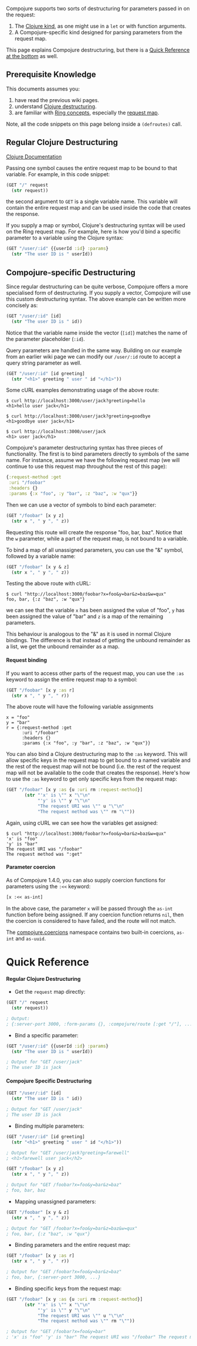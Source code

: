 Compojure supports two sorts of destructuring for parameters passed in on the request:

 1. The [Clojure kind](https://clojure.org/reference/special_forms#binding-forms), as one might use in a `let` or with function arguments.
 2. A Compojure-specific kind designed for parsing parameters from the request map.

This page explains Compojure destructuring, but there is a [Quick Reference at the bottom](#quick-reference) as well.

## Prerequisite Knowledge

This documents assumes you:

1. have read the previous wiki pages.
1. understand [Clojure destructuring](https://clojure.org/reference/special_forms#binding-forms).
1. are familiar with [Ring concepts](https://github.com/ring-clojure/ring/wiki/Concepts), especially the [request map](https://github.com/ring-clojure/ring/wiki/Concepts#requests).

Note, all the code snippets on this page belong inside a `(defroutes)` call.


## Regular Clojure Destructuring

[Clojure Documentation](https://clojure.org/reference/special_forms#binding-forms)

Passing one symbol causes the entire request map to be bound to that variable.  For example, in this code snippet:

```clojure
(GET "/" request
  (str request))
```

the second argument to `GET` is a single variable name.  This variable will contain the entire request map and can be used inside the code that creates the response.

If you supply a map or symbol, Clojure's destructuring syntax will be used on the Ring request map. For example, here is how you'd bind a specific parameter to a variable using the Clojure syntax:

```clojure
(GET "/user/:id" {{userId :id} :params}
  (str "The user ID is " userId))
```


## Compojure-specific Destructuring

Since regular destructuring can be quite verbose, Compojure offers a more specialised form of destructuring. If you supply a vector, Compojure will use this custom destructuring syntax. The above example can be written more concisely as:

```clojure
(GET "/user/:id" [id]
  (str "The user ID is " id))
```

Notice that the variable name inside the vector (`[id]`) matches the name of the parameter placeholder (`:id`).

Query parameters are handled in the same way. Building on our example from an earlier wiki page we can modify our `/user/:id` route to accept a query string parameter as well.

```clojure
(GET "/user/:id" [id greeting]
  (str "<h1>" greeting " user " id "</h1>"))
```

Some cURL examples demonstrating usage of the above route:

```
$ curl http://localhost:3000/user/jack?greeting=hello
<h1>hello user jack</h1>

$ curl http://localhost:3000/user/jack?greeting=goodbye
<h1>goodbye user jack</h1>

$ curl http://localhost:3000/user/jack
<h1> user jack</h1>
```

Compojure's parameter destructuring syntax has three pieces of functionality. The first is to bind parameters directly to symbols of the same name. For instance, assume we have the following request map (we will continue to use this request map throughout the rest of this page):

```clojure
{:request-method :get
 :uri "/foobar"
 :headers {}
 :params {:x "foo", :y "bar", :z "baz", :w "qux"}}
```

Then we can use a vector of symbols to bind each parameter:

```clojure
(GET "/foobar" [x y z]
  (str x ", " y ", " z))
```

Requesting this route will create the response "foo, bar, baz".  Notice that the `w` parameter, while a part of the request map, is not bound to a variable.

To bind a map of all unassigned parameters, you can use the "&" symbol, followed by a variable name:

```clojure
(GET "/foobar" [x y & z]
  (str x ", " y ", " z))
```

Testing the above route with cURL:

```
$ curl "http://localhost:3000/foobar?x=foo&y=bar&z=baz&w=qux"
foo, bar, {:z "baz", :w "qux"}
```

we can see that the variable `x` has been assigned the value of "foo", `y` has been assigned the value of "bar" and `z` is a map of the remaining parameters.

This behaviour is analogous to the "&" as it is used in normal Clojure bindings. The difference is that instead of getting the unbound remainder as a list, we get the unbound remainder as a map.

#### Request binding

If you want to access other parts of the request map, you can use the `:as` keyword to assign the entire request map to a symbol:

```clojure
(GET "/foobar" [x y :as r]
  (str x ", " y ", " r))
```

The above route will have the following variable assignments

```
x = "foo"
y = "bar"
r = {:request-method :get
      :uri "/foobar"
      :headers {}
      :params {:x "foo", :y "bar", :z "baz", :w "qux"}}
```

You can also bind a Clojure destructuring map to the `:as` keyword. This will allow specific keys in the request map to get bound to a named variable and the rest of the request map will not be bound (i.e. the rest of the request map will not be available to the code that creates the response).  Here's how to use the `:as` keyword to get only specific keys from the request map:

```clojure
(GET "/foobar" [x y :as {u :uri rm :request-method}]
       (str "'x' is \"" x "\"\n"
            "'y' is \"" y "\"\n"
            "The request URI was \"" u "\"\n"
            "The request method was \"" rm "\""))
```

Again, using cURL we can see how the variables get assigned:

```
$ curl "http://localhost:3000/foobar?x=foo&y=bar&z=baz&w=qux"
'x' is "foo"
'y' is "bar"
The request URI was "/foobar"
The request method was ":get"
```

#### Parameter coercion

As of Compojure 1.4.0, you can also supply coercion functions for parameters using the `:<<` keyword:

```clojure
[x :<< as-int]
```

In the above case, the parameter `x` will be passed through the `as-int` function before being assigned. If any coercion function returns `nil`, then the coercion is considered to have failed, and the route will not match.

The [compojure.coercions](https://weavejester.github.io/compojure/compojure.coercions.html) namespace contains two built-in coercions, `as-int` and `as-uuid`.

# Quick Reference

#### Regular Clojure Destructuring

* Get the `request` map directly:

```clojure
(GET "/" request
  (str request))

; Output:
; {:server-port 3000, :form-params {}, :compojure/route [:get "/"], ...}
```

* Bind a specific parameter:

```clojure
(GET "/user/:id" {{userId :id} :params}
  (str "The user ID is " userId))

; Output for "GET /user/jack"
; The user ID is jack
```

#### Compojure Specific Destructuring

```clojure
(GET "/user/:id" [id]
  (str "The user ID is " id))

; Output for "GET /user/jack"
; The user ID is jack
```

* Binding multiple parameters:

```clojure
(GET "/user/:id" [id greeting]
  (str "<h1>" greeting " user " id "</h1>"))

; Output for "GET /user/jack?greeting=farewell"
; <h1>farewell user jack</h2>
```

```clojure
(GET "/foobar" [x y z]
  (str x ", " y ", " z))

; Output for "GET /foobar?x=foo&y=bar&z=baz"
; foo, bar, baz
```

* Mapping unassigned parameters:

```clojure
(GET "/foobar" [x y & z]
  (str x ", " y ", " z))

; Output for "GET /foobar?x=foo&y=bar&z=baz&w=qux"
; foo, bar, {:z "baz", :w "qux"}
```

* Binding parameters and the entire request map:

```clojure
(GET "/foobar" [x y :as r]
  (str x ", " y ", " r))

; Output for "GET /foobar?x=foo&y=bar&z=baz"
; foo, bar, {:server-port 3000, ...}
```

* Binding specific keys from the request map:

```clojure
(GET "/foobar" [x y :as {u :uri rm :request-method}]
       (str "'x' is \"" x "\"\n"
            "'y' is \"" y "\"\n"
            "The request URI was \"" u "\"\n"
            "The request method was \"" rm "\""))

; Output for "GET /foobar?x=foo&y=bar"
; 'x' is "foo" 'y' is "bar" The request URI was "/foobar" The request method was ":get"
```

